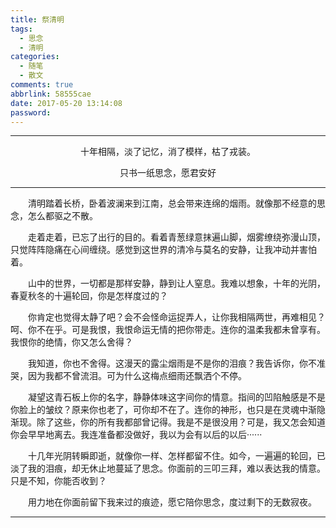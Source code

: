 ```yaml
---
title: 祭清明
tags:
  - 思念
  - 清明
categories:
  - 随笔
  - 散文
comments: true
abbrlink: 58555cae
date: 2017-05-20 13:14:08
password:
---
```


---
<p style="text-align:center">十年相隔，淡了记忆，消了模样，枯了戎装。</p>

<p style="text-align:center">只书一纸思念，愿君安好</p>

---

<p style="text-indent:2em">清明踏着长桥，卧着波澜来到江南，总会带来连绵的烟雨。就像那不经意的思念，怎么都驱之不散。</p>

<p style="text-indent:2em">走着走着，已忘了出行的目的。看着青葱绿意抹遍山脚，烟雾缭绕弥漫山顶，只觉阵阵隐痛在心间缠绕。感觉到这世界的清冷与莫名的安静，让我冲动并害怕着。</p>

<p style="text-indent:2em">山中的世界，一切都是那样安静，静到让人窒息。我难以想象，十年的光阴，春夏秋冬的十遍轮回，你是怎样度过的？</p>

<p style="text-indent:2em">你肯定也觉得太静了吧？会不会怪命运捉弄人，让你我相隔两世，再难相见？呵、你不在乎。可是我恨，我恨命运无情的把你带走。连你的温柔我都未曾享有。我恨你的绝情，你又怎么舍得？</p>

<p style="text-indent:2em">我知道，你也不舍得。这漫天的露尘烟雨是不是你的泪痕？我告诉你，你不准哭，因为我都不曾流泪。可为什么这梅点细雨还飘洒个不停。</p>

<p style="text-indent:2em">凝望这青石板上你的名字，静静体味这字间你的情意。指间的凹陷触感是不是你脸上的皱纹？原来你也老了，可你却不在了。连你的神形，也只是在灵魂中渐隐渐现。除了这些，你的所有我都部曾记得。我是不是很没用？可是，我又怎会知道你会早早地离去。我连准备都没做好，我以为会有以后的以后······</p>

<p style="text-indent:2em">十几年光阴转瞬即逝，就像你一样、怎样都留不住。如今，一遍遍的轮回，已淡了我的泪痕，却无休止地蔓延了思念。你面前的三叩三拜，难以表达我的情意。只是不知，你能否收到？</p>

<p style="text-indent:2em">用力地在你面前留下我来过的痕迹，愿它陪你思念，度过剩下的无数寂夜。</p>

---

